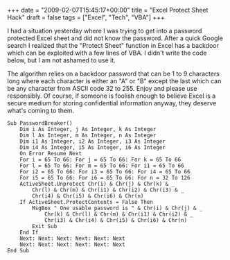 +++
date = "2009-02-07T15:45:17+00:00"
title = "Excel Protect Sheet Hack"
draft = false
tags = ["Excel", "Tech", "VBA"]
+++

I had a situation yesterday where I was trying to get into a password protected Excel sheet and did not know the password. After a quick Google search I realized that the "Protect Sheet" function in Excel has a backdoor which can be exploited with a few lines of VBA. I didn't write the code below, but I am not ashamed to use it. 

The algorithm relies on a backdoor password that can be 1 to 9 characters long where each character is either an "A" or "B" except the last which can be any character from ASCII code 32 to 255. Enjoy and please use responsibly. Of course, if someone is foolish enough to believe Excel is a secure medium for storing confidential information anyway, they deserve what's coming to them. 

```
Sub PasswordBreaker() 
	Dim i As Integer, j As Integer, k As Integer 
	Dim l As Integer, m As Integer, n As Integer 
	Dim i1 As Integer, i2 As Integer, i3 As Integer 
	Dim i4 As Integer, i5 As Integer, i6 As Integer 
	On Error Resume Next 
	For i = 65 To 66: For j = 65 To 66: For k = 65 To 66 
	For l = 65 To 66: For m = 65 To 66: For i1 = 65 To 66 
	For i2 = 65 To 66: For i3 = 65 To 66: For i4 = 65 To 66 
	For i5 = 65 To 66: For i6 = 65 To 66: For n = 32 To 126 
	ActiveSheet.Unprotect Chr(i) & Chr(j) & Chr(k) & _ 
		Chr(l) & Chr(m) & Chr(i1) & Chr(i2) & Chr(i3) & _ 
		Chr(i4) & Chr(i5) & Chr(i6) & Chr(n) 
	If ActiveSheet.ProtectContents = False Then 
		MsgBox " One usable password is " & Chr(i) & Chr(j) & _ 
			Chr(k) & Chr(l) & Chr(m) & Chr(i1) & Chr(i2) & _ 
			Chr(i3) & Chr(i4) & Chr(i5) & Chr(i6) & Chr(n) 
		Exit Sub 
	End If 
	Next: Next: Next: Next: Next: Next 
	Next: Next: Next: Next: Next: Next 
End Sub
```
